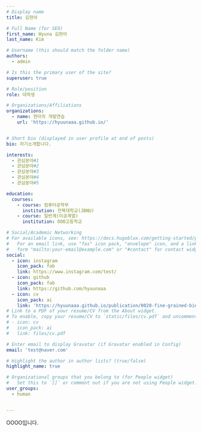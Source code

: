 ```yaml
---
# Display name
title: 김현아

# Full Name (for SEO)
first_name: Hyuna 김현아
last_name: Kim

# Username (this should match the folder name)
authors:
  - admin

# Is this the primary user of the site?
superuser: true

# Role/position
role: 대학생

# Organizations/Affiliations
organizations:
  - name: 현아의 개발연습
    url: 'https://hyuunaaa.github.io/'


# Short bio (displayed in user profile at end of posts)
bio: 자기소개합니다.

interests:
  - 관심분야#1
  - 관심분야#2
  - 관심분야#3
  - 관심분야#4
  - 관심분야#5

education:
  courses:
    - course: 컴퓨터공학부
      institution: 전북대학교(JBNU)
    - course: 일반계(이공계열)
      institution: OOO고등학교

# Social/Academic Networking
# For available icons, see: https://docs.hugoblox.com/getting-started/page-builder/#icons
#   For an email link, use "fas" icon pack, "envelope" icon, and a link in the
#   form "mailto:your-email@example.com" or "#contact" for contact widget.
social:
  - icon: instagram
    icon_pack: fab
    link: https://www.instagram.com/test/
  - icon: github
    icon_pack: fab
    link: https://github.com/hyuunaaa
  - icon: cv
    icon_pack: ai
    link: 'https://hyuunaaa.github.io/publication/0020-fine-grained-binary-object-segmentation-in-remote-sensing-imagery-via-path-selective-test-time-adaptation/test.pdf'
# Link to a PDF of your resume/CV from the About widget.
# To enable, copy your resume/CV to `static/files/cv.pdf` and uncomment the lines below.
# - icon: cv
#   icon_pack: ai
#   link: files/cv.pdf

# Enter email to display Gravatar (if Gravatar enabled in Config)
email: 'test@naver.com'

# Highlight the author in author lists? (true/false)
highlight_name: true

# Organizational groups that you belong to (for People widget)
#   Set this to `[]` or comment out if you are not using People widget.
user_groups:
  - human


---
```


OOOO입니다.
